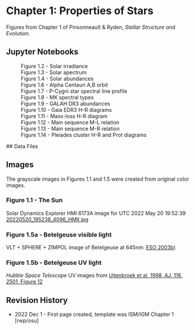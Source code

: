# Chapter 1: Properties of Stars

Figures from Chapter 1 of Pinsonneault & Ryden, *Stellar Structure and Evolution*.

## Jupyter Notebooks
<dl>
    <dd>Figure 1.2 - Solar irradiance
    <dd>Figure 1.3 - Solar apectrum
    <dd>Figure 1.4 - Solar abundances
    <dd>Figure 1.6 - Alpha Centauri A,B orbit
    <dd>Figure 1.7 - P-Cygni star spectral line profile
    <dd>Figure 1.8 - MK spectral types
    <dd>Figure 1.9 - GALAH DR3 abundances
    <dd>Figure 1.10 - Gaia EDR3 H-R diagrams
    <dd>Figure 1.11 - Mass-loss H-R diagram
    <dd>Figure 1.12 - Main sequence M-L relation
    <dd>Figure 1.13 - Main sequence M-R relation
    <dd>Figure 1.14 - Pleiades cluster H-R and Prot diagrams
</dl>
## Data Files
  
## Images
The grayscale images in Figures 1.1 and 1.5 were created from original color images.

### Figure 1.1 - The Sun
Solar Dynamics Explorer HMI 6173A image for UTC 2022 May 20 19:52:39 [20220520_195238_4096_HMII.jpg](https://sdo.gsfc.nasa.gov/data/aiahmi/)

### Figure 1.5a - Betelgeuse visible light
VLT + SPHERE + ZIMPOL image of Betelgeuse at 645nm: [ESO 2003b](https://www.eso.org/public/images/eso2003b/))

### Figure 1.5b - Betelgeuse UV light
*Hubble Space Telescope* UV images from [Uitenbroek et al. 1998, AJ, 116, 2501, Figure 12](https://iopscience.iop.org/article/10.1086/300596/fulltext)

## Revision History

 * 2022 Dec 1 - First page created, template was ISM/IGM Chapter 1 [rwp/osu]
